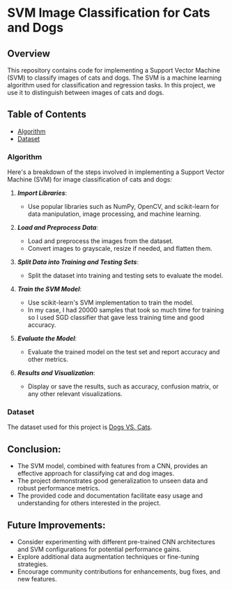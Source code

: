 # SVM Image Classification for Cats and Dogs

## Overview 
This repository contains code for implementing a Support Vector Machine (SVM) to classify images of cats and dogs. The SVM is a machine learning algorithm used for classification and regression tasks. In this project, we use it to distinguish between images of cats and dogs.

## Table of Contents

- [Algorithm](#algorithm)
- [Dataset](#dataset)

### Algorithm
Here's a breakdown of the steps involved in implementing a Support Vector Machine (SVM) for image classification of cats and dogs:

1. ***Import Libraries***:
   - Use popular libraries such as NumPy, OpenCV, and scikit-learn for data manipulation, image processing, and machine learning.

2. ***Load and Preprocess Data***:
   - Load and preprocess the images from the dataset.
   - Convert images to grayscale, resize if needed, and flatten them.

3. ***Split Data into Training and Testing Sets***:
   - Split the dataset into training and testing sets to evaluate the model.

4. ***Train the SVM Model***:
   - Use scikit-learn's SVM implementation to train the model.
   - In my case, I had 20000 samples that took so much time for training so I used SGD classifier that gave less training time and good accuracy.

5. ***Evaluate the Model***:
   - Evaluate the trained model on the test set and report accuracy and other metrics.

6. ***Results and Visualization***:
   - Display or save the results, such as accuracy, confusion matrix, or any other relevant visualizations.

### Dataset
The dataset used for this project is [Dogs VS. Cats](https://www.kaggle.com/datasets/salader/dogs-vs-cats).

## Conclusion:
- The SVM model, combined with features from a CNN, provides an effective approach for classifying cat and dog images.
- The project demonstrates good generalization to unseen data and robust performance metrics.
- The provided code and documentation facilitate easy usage and understanding for others interested in the project.

## Future Improvements:
- Consider experimenting with different pre-trained CNN architectures and SVM configurations for potential performance gains.
- Explore additional data augmentation techniques or fine-tuning strategies.
- Encourage community contributions for enhancements, bug fixes, and new features.
